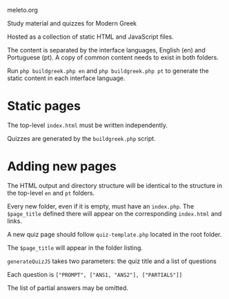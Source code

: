 meleto.org

Study material and quizzes for Modern Greek

Hosted as a collection of static HTML and JavaScript files.

The content is separated by the interface languages, English (en) and Portuguese (pt). A copy of common content needs to exist in both folders.

Run `php buildgreek.php en` and `php buildgreek.php pt` to generate the static content in each interface language.

# Static pages

The top-level `index.html` must be written independently.

Quizzes are generated by the `buildgreek.php` script.

# Adding new pages

The HTML output and directory structure will be identical to the structure in the top-level `en` and `pt` folders.

Every new folder, even if it is empty, must have an `index.php`. The `$page_title` defined there will appear on the corresponding `index.html` and links.

A new quiz page should follow `quiz-template.php` located in the root folder.

The `$page_title` will appear in the folder listing.

`generateQuizJS` takes two parameters: the quiz title and a list of questions

Each question is `["PROMPT", ["ANS1, "ANS2"], ["PARTIALS"]]`

The list of partial answers may be omitted.
